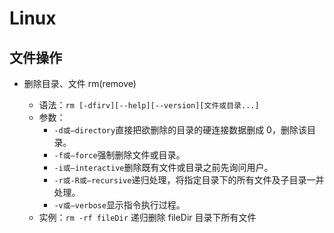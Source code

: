 # Linux

## 文件操作

- 删除目录、文件 rm(remove)

  - 语法：`rm [-dfirv][--help][--version][文件或目录...]`
  - 参数：
    - `-d或–directory`直接把欲删除的目录的硬连接数据删成 0，删除该目录。
    - `-f或–force`强制删除文件或目录。
    - `-i或–interactive`删除既有文件或目录之前先询问用户。
    - `-r或-R或–recursive`递归处理，将指定目录下的所有文件及子目录一并处理。
    - `-v或–verbose`显示指令执行过程。
  - 实例：`rm -rf fileDir` 递归删除 fileDir 目录下所有文件
